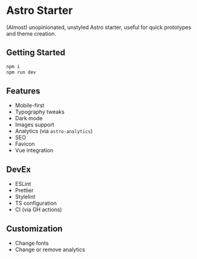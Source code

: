 # Astro Starter

(Almost) unopinionated, unstyled Astro starter, useful for quick prototypes and theme creation.

## Getting Started

```bash
npm i
npm run dev
```

## Features

* Mobile-first
* Typography tweaks
* Dark mode
* Images support
* Analytics (via `astro-analytics`)
* SEO
* Favicon
* Vue integration

## DevEx 

* ESLint
* Prettier
* Stylelint
* TS configuration
* CI (via GH actions)

## Customization

* Change fonts
* Change or remove analytics
